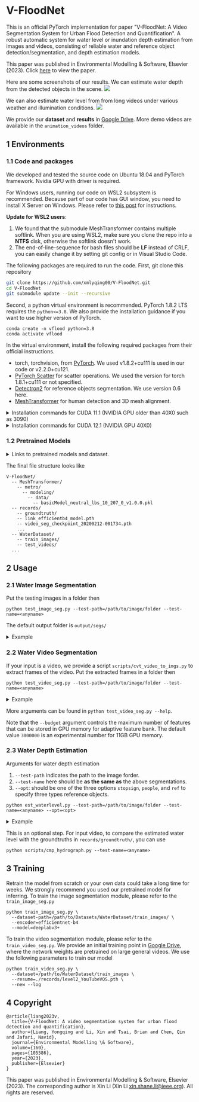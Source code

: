 # V-FloodNet

This is an official PyTorch implementation for paper "V-FloodNet: A Video Segmentation System for Urban Flood Detection and Quantification". A robust automatic system for water level or inundation depth estimation from images and videos, consisting of reliable
water and reference object detection/segmentation, and depth estimation models. 

This paper was published in Environmental Modelling & Software, Elsevier (2023). Click [here](https://www.sciencedirect.com/science/article/pii/S1364815222002869?casa_token=-eyHhrbYSpAAAAAA:jddGSA5W9ME5YMJbMiMoZ5UfBf3qrQbEyhLWTBP7akl9Pq8tnHXxzVJBFb9D0PDlmREeaoWnJAc) to view the paper.

Here are some screenshots of our results. We can estimate water depth from the detected objects in the scene.
![](assets/screenshot_people.png)

We can also estimate water level from from long videos under various weather and illumination conditions.
![](assets/screenshot_video.png)

We provide our **dataset** and **results** in [Google Drive](https://drive.google.com/drive/folders/1DURwcb_qhBeWYznTrpJ-7yGJTHxm7pxC?usp=sharing).
More demo videos are available in the `animation_videos` folder.

## 1 Environments

### 1.1 Code and packages
We developed and tested the source code on Ubuntu 18.04 and PyTorch framework. Nvidia GPU with driver is required.

For Windows users, running our code on WSL2 subsystem is recommended. Because part of our code has GUI window, you need to install X Server on Windows. Please refer to [this post](https://techcommunity.microsoft.com/t5/windows-dev-appconsult/running-wsl-gui-apps-on-windows-10/ba-p/1493242) for instructions.

**Update for WSL2 users**: 
1. We found that the submodule MeshTransformer contains multiple softlink. When you are using WSL2, make sure you clone the repo into a **NTFS** disk, otherwise the softlink doesn't work.
2. The end-of-line-sequence for bash files should be **LF** instead of CRLF, you can easily change it by setting git config or in Visual Studio Code.

The following packages are required to run the code. First, git clone this repository
```bash
git clone https://github.com/xmlyqing00/V-FloodNet.git
cd V-FloodNet
git submodule update --init --recursive
```

Second, a python virtual environment is recommended. PyTorch 1.8.2 LTS requires the `python<=3.8`. We also provide the installation guidance if you want to use higher version of PyTorch.

```shell
conda create -n vflood python=3.8
conda activate vflood
```

In the virtual environment, install the following required packages from their official instructions.

- torch, torchvision, from [PyTorch](https://pytorch.org). We used v1.8.2+cu111 is used in our code or v2.2.0+cu121. 
- [PyTorch Scatter](https://github.com/rusty1s/pytorch_scatter) for scatter operations. We used the version for torch 1.8.1+cu111 or not specified. 
- [Detectron2](https://github.com/facebookresearch/detectron2) for reference objects segmentation. We use version 0.6 here.
- [MeshTransformer](https://github.com/microsoft/MeshTransformer) for human detection and 3D mesh alignment.

<details>
<summary> Installation commands for CUDA 11.1 (NVIDIA GPU older than 40X0 such as 3090) </summary>

```shell
# Install essential libaries
sudo apt install build-essential libosmesa6-dev libgl1-mesa-dev libglu1-mesa-dev freeglut3-dev

# Install PyTorch
pip install torch==1.8.2+cu111 torchvision==0.9.2+cu111 torchaudio==0.8.2 -f https://download.pytorch.org/whl/lts/1.8/torch_lts.html
pip install torch-scatter==2.0.8 -f https://data.pyg.org/whl/torch-1.8.1+cu111.html -v

# Install Detectron2
pip install detectron2 -f https://dl.fbaipublicfiles.com/detectron2/wheels/cu111/torch1.8/index.html

# Install MeshTransformer, make sure you are in the folder of this repository.
cd MeshTransformer
python setup.py build develop
pip install ./manopth/.
cd ..

# Install other python packages
pip install -r requirements.txt
```

</details>

<details>
<summary> Installation commands for CUDA 12.1 (NVIDIA GPU 40X0) </summary>

Since our package depends on several PyTorch packages which are not updated frequently. Modern GPU cards such as 4090 can not run on the old PyTorch version. We need to use some tricks to install the dependants. I tested the following environment on NVIDIA 4090 and CUDA 12.1. `nvcc` is not required.

First, we need to install the `gh` tool which can switch repository to a pull request version
```shell
sudo apt install gh
gh auth login
```

Second, we use the following commands to install the libraries
```shell
# Install essential libaries
sudo apt install build-essential libosmesa6-dev libgl1-mesa-dev libglu1-mesa-dev freeglut3-dev

# Install nightly PyTorch 2.2.0 which supports the latest CUDA 12.1
pip install --pre torch torchvision torchaudio --index-url https://download.pytorch.org/whl/nightly/cu121
pip install torch-scatter 

# Install Detectron2, we have to manually compile it instead of using wheel.
cd ..
git clone git@github.com:facebookresearch/detectron2.git
cd detectron2/
gh pr checkout 4868
pip install -e .
cd ../V-FloodNet/

# Install MeshTransformer, make sure you are in the folder of this repository.
cd MeshTransformer

# Manually create the __init__.py file to include the package.
touch metro/modeling/data/__init__.py
touch metro/modeling/hrnet/__init__.py
python setup.py build develop
pip install ./manopth/.
cd ..

# Install other python packages
pip install -r requirements.txt
```

</details>

### 1.2 Pretrained Models

<details>
<summary>
Links to pretrained models and dataset.
</summary>

First, run the following script to download the pretrained models of MeshTransformer (it may take about 15 mins)
```bash
sh scripts/download_MeshTransformer_models.sh
```

Second, due to the license, we have to manually download some body files.
1. Download SMPL model `SMPLIFY_CODE_V2.ZIP` from the official website [SMPLify](http://smplify.is.tue.mpg.de/). When it starts downloading, it shows `mpips_smplify_public_v2.zip`. 
2. Extract it and copy the model file `basicModel_neutral_lbs_10_207_0_v1.0.0.pkl` from `smplify_public/code/models/` to `V-FloodNet/MeshTransformer/metro/modeling/data/`.

Third, download the archives from [Google Drive](https://drive.google.com/drive/folders/1DURwcb_qhBeWYznTrpJ-7yGJTHxm7pxC?usp=sharing).
1. Extract the pretrained models for water segmentation `records.zip` and put them in the folder `V-FloodNet/records/`. 
2. Extract the water dataset `WaterDataset` in any path, which includes the training images and testing videos. You can put it at `V-FloodNet/WaterDataset/`.

</details>

The final file structure looks like
```
V-FloodNet/
  -- MeshTransformer/
    -- metro/
      -- modeling/
        -- data/
          -- basicModel_neutral_lbs_10_207_0_v1.0.0.pkl
  -- records/
    -- groundtruth/
    -- link_efficientb4_model.pth
    -- video_seg_checkpoint_20200212-001734.pth
    ...
  -- WaterDataset/
    -- train_images/
    -- test_videos/
  ...
```


## 2 Usage

### 2.1 Water Image Segmentation
Put the testing images in a folder then
```shell
python test_image_seg.py --test-path=/path/to/image/folder --test-name=<anyname>
```
The default output folder is `output/segs/`

<details>
<summary>
Example
</summary>

```shell
python test_image_seg.py --test-path=assets/img_exp/ --test-name img_exp
```

</details>

### 2.2 Water Video Segmentation
If your input is a video, we provide a script `scripts/cvt_video_to_imgs.py` to extract frames of the video.
Put the extracted frames in a folder then
```shell
python test_video_seg.py --test-path=/path/to/image/folder --test-name=<anyname>
```

<details>
<summary>
Example
</summary>

```shell
python test_video_seg.py --test-path=assets/lake_exp/ --test-name lake_exp
```

</details>


More arguments can be found in `python test_video_seg.py --help`.

Note that the `--budget` argument controls the maximum number of features that can be stored in GPU memory for adaptive feature bank. The default value `3000000` is an experimental number for 11GB GPU memory.

### 2.3 Water Depth Estimation

Arguments for water depth estimation

1. `--test-path` indicates the path to the image forder.
2. `--test-name` here should be **as the same as** the above segmentations.
3. `--opt`: should be one of the three options `stopsign`, `people`, and `ref` to specify three types reference objects. 
```shell
python est_waterlevel.py --test-path=/path/to/image/folder --test-name=<anyname> --opt=<opt>
```


<details>
<summary>
Example
</summary>

```shell
python est_waterlevel.py --test-path=assets/lake_exp/ --test-name lake_exp --opt people
python est_waterlevel.py --test-path=assets/lake_exp/ --test-name lake_exp --opt stopsign
```

</details>


This is an optional step. For input video, to compare the estimated water level with the groundtruths in `records/groundtruth/`, you can use 
```shell
python scripts/cmp_hydrograph.py --test-name=<anyname>
```

## 3 Training

Retrain the model from scratch or your own data could take a long time for weeks. We strongly recommend you used our pretrained model for inferring.
To train the image segmentation module, please refer to the `train_image_seg.py`
```
python train_image_seg.py \
  --dataset-path=/path/to/Datasets/WaterDataset/train_images/ \
  --encoder=efficientnet-b4
  --model=deeplabv3+
```

To train the video segmentation module, please refer to the `train_video_seg.py`. We provide an initial training point in [Google Drive](https://drive.google.com/file/d/1l9TXNV4YQMAxL8RqfL14-qofn_s641Dx/view?usp=sharing), where the network weights are pretrained on large general videos.
We use the following parameters to train our model
```
python train_video_seg.py \
  --dataset=/path/to/WaterDataset/train_images \
  --resume=./records/level2_YouTubeVOS.pth \
  --new --log
```

## 4 Copyright
```
@article{liang2023v,
  title={V-FloodNet: A video segmentation system for urban flood detection and quantification},
  author={Liang, Yongqing and Li, Xin and Tsai, Brian and Chen, Qin and Jafari, Navid},
  journal={Environmental Modelling \& Software},
  volume={160},
  pages={105586},
  year={2023},
  publisher={Elsevier}
}
```
This paper was published in Environmental Modelling & Software, Elsevier (2023). The corresponding author is Xin Li (Xin Li <xin.shane.li@ieee.org>).  All rights are reserved.
